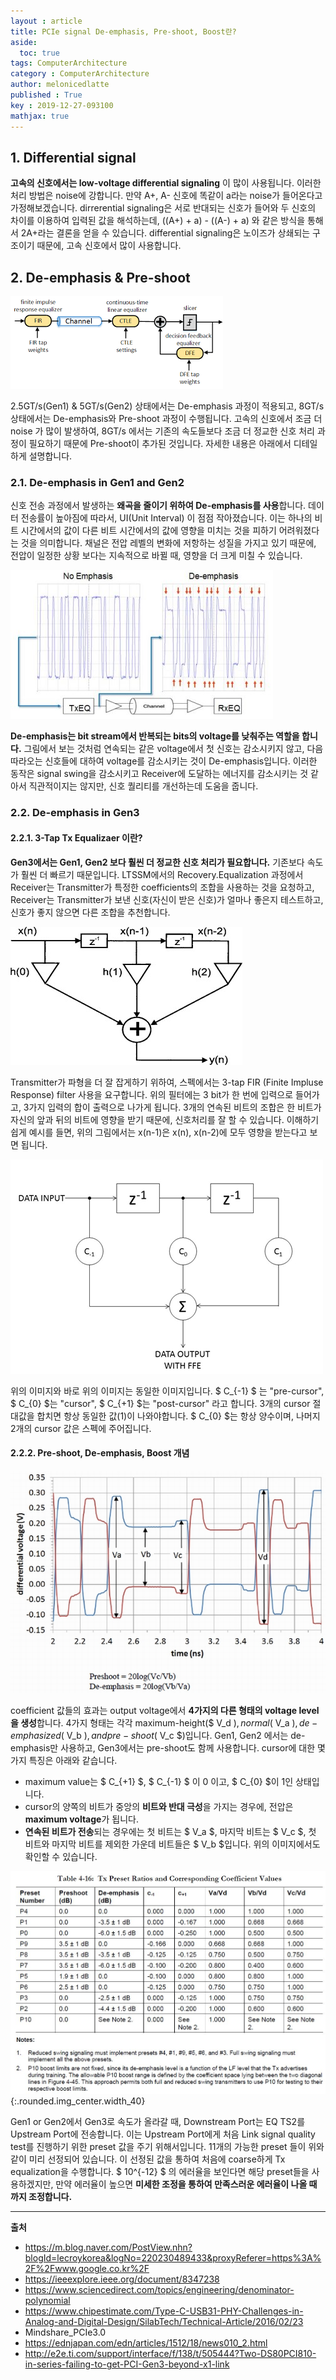 ```yaml
---
layout : article
title: PCIe signal De-emphasis, Pre-shoot, Boost란?
aside:
  toc: true
tags: ComputerArchitecture
category : ComputerArchitecture
author: melonicedlatte
published : True
key : 2019-12-27-093100
mathjax: true
---
```


## 1. Differential signal
**고속의 신호에서는 low-voltage differential signaling** 이 많이 사용됩니다. 이러한 처리 방법은 noise에 강합니다. 만약 A+, A- 신호에 똑같이 a라는 noise가 들어온다고 가정해보겠습니다. dirrerential signaling은 서로 반대되는 신호가 들어와 두 신호의 차이를 이용하여 입력된 값을 해석하는데, ((A+) + a) - ((A-) + a) 와 같은 방식을 통해서 2A+라는 결론을 얻을 수 있습니다. differential signaling은 노이즈가 상쇄되는 구조이기 때문에, 고속 신호에서 많이 사용합니다.

## 2. De-emphasis & Pre-shoot
![image](/assets/images/201912/A132DC29-3823-4D14-ACF4-31167536761B.png)

2.5GT/s(Gen1) & 5GT/s(Gen2) 상태에서는 De-emphasis 과정이 적용되고, 8GT/s 상태에서는 De-emphasis와 Pre-shoot 과정이 수행됩니다. 고속의 신호에서 조금 더 noise 가 많이 발생하여, 8GT/s 에서는 기존의 속도들보다 조금 더 정교한 신호 처리 과정이 필요하기 때문에 Pre-shoot이 추가된 것입니다. 자세한 내용은 아래에서 디테일하게 설명합니다. 

### 2.1. De-emphasis in Gen1 and Gen2
신호 전송 과정에서 발생하는 **왜곡을 줄이기 위하여 De-emphasis를 사용**합니다. 데이터 전송률이 높아짐에 따라서, UI(Unit Interval) 이 점점 작아졌습니다. 이는 하나의 비트 시간에서의 값이 다른 비트 시간에서의 값에 영향을 미치는 것을 피하기 어려워졌다는 것을 의미합니다. 채널은 전압 레벨의 변화에 저항하는 성질을 가지고 있기 때문에, 전압이 일정한 상황 보다는 지속적으로 바뀔 때, 영향을 더 크게 미칠 수 있습니다.

![image](/assets/images/201912/8239A4E6-F990-42A7-B97F-9C8318E82D41.jpeg)

**De-emphasis는 bit stream에서 반복되는 bits의 voltage를 낮춰주는 역할을 합니다.** 그림에서 보는 것처럼 연속되는 같은 voltage에서 첫 신호는 감소시키지 않고, 다음 따라오는 신호들에 대하여 voltage를 감소시키는 것이 De-emphasis입니다. 이러한 동작은 signal swing을 감소시키고 Receiver에 도달하는 에너지를 감소시키는 것 같아서 직관적이지는 않지만, 신호 퀄리티를 개선하는데 도움을 줍니다. 

### 2.2. De-emphasis in Gen3
#### 2.2.1. 3-Tap Tx Equalizaer 이란?
**Gen3에서는 Gen1, Gen2 보다 훨씬 더 정교한 신호 처리가 필요합니다.** 기존보다 속도가 훨씬 더 빠르기 때문입니다. LTSSM에서의 Recovery.Equalization 과정에서 Receiver는 Transmitter가 특정한 coefficients의 조합을 사용하는 것을 요청하고, Receiver는 Transmitter가 보낸 신호(자신이 받은 신호)가 얼마나 좋은지 테스트하고, 신호가 좋지 않으면 다른 조합을 추천합니다.

![image](/assets/images/201912/0C8D63FE-8C24-4D37-B143-DA38F2BD7841.jpeg)

Transmitter가 파형을 더 잘 잡게하기 위하여, 스펙에서는 3-tap FIR (Finite Impluse Response) filter 사용을 요구합니다. 위의 필터에는 3 bit가 한 번에 입력으로 들어가고, 3가지 입력의 합이 출력으로 나가게 됩니다. 3개의 연속된 비트의 조합은 한 비트가 자신의 앞과 뒤의 비트에 영향을 받기 때문에, 신호처리를 잘 할 수 있습니다. 이해하기 쉽게 예시를 들면, 위의 그림에서는 x(n-1)은 x(n), x(n-2)에 모두 영향을 받는다고 보면 됩니다.

![image](/assets/images/201912/94580B9A-82E6-4D96-93FF-35978051100A.jpeg)

위의 이미지와 바로 위의 이미지는 동일한 이미지입니다. $ C_{-1} $ 는 "pre-cursor", $ C_{0} $는 "cursor", $ C_{+1} $는 "post-cursor" 라고 합니다. 3개의 cursor 절대값을 합치면 항상 동일한 값(1)이 나와야합니다. $ C_{0} $는 항상 양수이며, 나머지 2개의 cursor 값은 스펙에 주어집니다.

#### 2.2.2. Pre-shoot, De-emphasis, Boost 개념

![image](/assets/images/201912/ACEF5D52-3054-4ACC-96F2-DB505628BB53.jpeg)

coefficient 값들의 효과는 output voltage에서 **4가지의 다른 형태의 voltage level을 생성**합니다. 4가지 형태는 각각 maximum-height($ V_d $), normal($ V_a $), de-emphasized($ V_b $), and pre-shoot($ V_c $)입니다. Gen1, Gen2 에서는 de-emphasis만 사용하고, Gen3에서는 pre-shoot도 함께 사용합니다. cursor에 대한 몇가지 특징은 아래와 같습니다.

- maximum value는 $ C_{+1} $, $ C_{-1} $ 이 0 이고, $ C_{0} $이 1인 상태입니다. 
- cursor의 양쪽의 비트가 중앙의 **비트와 반대 극성**을 가지는 경우에, 전압은 **maximum voltage**가 됩니다.
- **연속된 비트가 전송**되는 경우에는 첫 비트는 $ V_a $, 마지막 비트는 $ V_c $, 첫 비트와 마지막 비트를 제외한 가운데 비트들은 $ V_b $입니다. 위의 이미지에서도 확인할 수 있습니다.

![image](/assets/images/201912/F3D722B1-8CCE-44EB-AC66-6406A19B0AB7.jpeg){:.rounded.img_center.width_40}

Gen1 or Gen2에서 Gen3로 속도가 올라갈 때, Downstream Port는 EQ TS2를 Upstream Port에 전송합니다. 이는 Upstream Port에게 처음 Link signal quality test를 진행하기 위한 preset 값을 주기 위해서입니다. 11개의 가능한 preset 들이 위와 같이 미리 선정되어 있습니다. 이 선정된 값을 통하여 처음에 coarse하게 Tx equalization을 수행합니다. $ 10^{-12} $ 의 에러율을 보인다면 해당 preset들을 사용하겠지만, 만약 에러율이 높으면 **미세한 조정을 통하여 만족스러운 에러율이 나올 때 까지 조정합니다.**

---
**출처**
- https://m.blog.naver.com/PostView.nhn?blogId=lecroykorea&logNo=220230489433&proxyReferer=https%3A%2F%2Fwww.google.co.kr%2F
- https://ieeexplore.ieee.org/document/8347238
- https://www.sciencedirect.com/topics/engineering/denominator-polynomial
- https://www.chipestimate.com/Type-C-USB31-PHY-Challenges-in-Analog-and-Digital-Design/SilabTech/Technical-Article/2016/02/23
- Mindshare_PCIe3.0
- https://ednjapan.com/edn/articles/1512/18/news010_2.html
- http://e2e.ti.com/support/interface/f/138/t/505444?Two-DS80PCI810-in-series-failing-to-get-PCI-Gen3-beyond-x1-link
